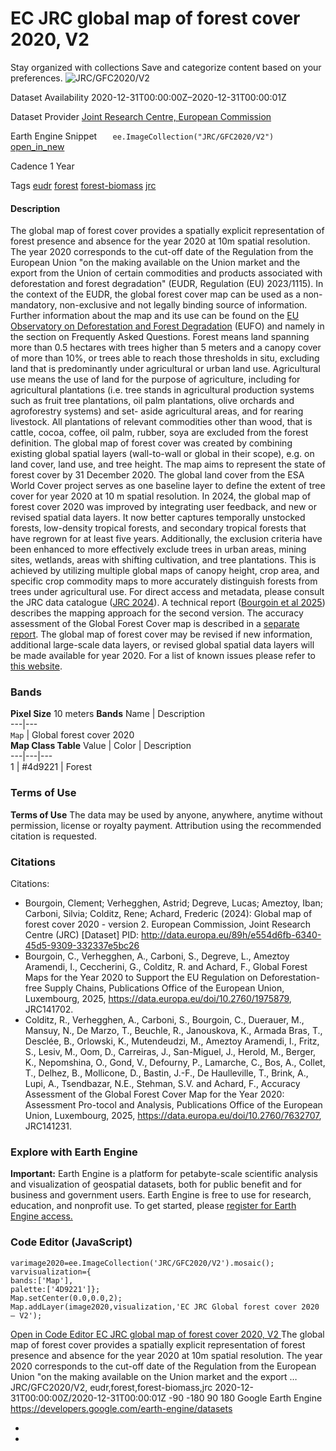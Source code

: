  
#  EC JRC global map of forest cover 2020, V2 
Stay organized with collections  Save and categorize content based on your preferences. 
![JRC/GFC2020/V2](https://developers.google.com/earth-engine/datasets/images/JRC/JRC_GFC2020_V2_sample.png) 

Dataset Availability
    2020-12-31T00:00:00Z–2020-12-31T00:00:01Z 

Dataset Provider
     [ Joint Research Centre, European Commission ](https://forest-observatory.ec.europa.eu/forest/) 

Earth Engine Snippet
     `    ee.ImageCollection("JRC/GFC2020/V2")   ` [ open_in_new ](https://code.earthengine.google.com/?scriptPath=Examples:Datasets/JRC/JRC_GFC2020_V2) 

Cadence
    1 Year 

Tags
     [eudr](https://developers.google.com/earth-engine/datasets/tags/eudr) [forest](https://developers.google.com/earth-engine/datasets/tags/forest) [forest-biomass](https://developers.google.com/earth-engine/datasets/tags/forest-biomass) [jrc](https://developers.google.com/earth-engine/datasets/tags/jrc)
#### Description
The global map of forest cover provides a spatially explicit representation of forest presence and absence for the year 2020 at 10m spatial resolution.
The year 2020 corresponds to the cut-off date of the Regulation from the European Union "on the making available on the Union market and the export from the Union of certain commodities and products associated with deforestation and forest degradation" (EUDR, Regulation (EU) 2023/1115). In the context of the EUDR, the global forest cover map can be used as a non-mandatory, non-exclusive and not legally binding source of information. Further information about the map and its use can be found on the [EU Observatory on Deforestation and Forest Degradation](https://forest-observatory.ec.europa.eu/forest/) (EUFO) and namely in the section on Frequently Asked Questions.
Forest means land spanning more than 0.5 hectares with trees higher than 5 meters and a canopy cover of more than 10%, or trees able to reach those thresholds in situ, excluding land that is predominantly under agricultural or urban land use. Agricultural use means the use of land for the purpose of agriculture, including for agricultural plantations (i.e. tree stands in agricultural production systems such as fruit tree plantations, oil palm plantations, olive orchards and agroforestry systems) and set- aside agricultural areas, and for rearing livestock. All plantations of relevant commodities other than wood, that is cattle, cocoa, coffee, oil palm, rubber, soya are excluded from the forest definition.
The global map of forest cover was created by combining existing global spatial layers (wall-to-wall or global in their scope), e.g. on land cover, land use, and tree height. The map aims to represent the state of forest cover by 31 December 2020. The global land cover from the ESA World Cover project serves as one baseline layer to define the extent of tree cover for year 2020 at 10 m spatial resolution. In 2024, the global map of forest cover 2020 was improved by integrating user feedback, and new or revised spatial data layers.
It now better captures temporally unstocked forests, low-density tropical forests, and secondary tropical forests that have regrown for at least five years. Additionally, the exclusion criteria have been enhanced to more effectively exclude trees in urban areas, mining sites, wetlands, areas with shifting cultivation, and tree plantations. This is achieved by utilizing multiple global maps of canopy height, crop area, and specific crop commodity maps to more accurately distinguish forests from trees under agricultural use.
For direct access and metadata, please consult the JRC data catalogue ([JRC 2024](https://data.jrc.ec.europa.eu/dataset/e554d6fb-6340-45d5-9309-332337e5bc26)). A technical report ([Bourgoin et al 2025](https://op.europa.eu/en/publication-detail/-/publication/e2c286ac-14e9-11f0-b1a3-01aa75ed71a1/language-en)) describes the mapping approach for the second version. The accuracy assessment of the Global Forest Cover map is described in a [separate report](https://op.europa.eu/en/publication-detail/-/publication/e86f56dd-15b5-11f0-b1a3-01aa75ed71a1/language-en).
The global map of forest cover may be revised if new information, additional large-scale data layers, or revised global spatial data layers will be made available for year 2020.
For a list of known issues please refer to [this website](https://forobs.jrc.ec.europa.eu/GFC).
### Bands
**Pixel Size** 10 meters 
**Bands**
Name | Description  
---|---  
`Map` | Global forest cover 2020  
**Map Class Table**
Value | Color | Description  
---|---|---  
1 | #4d9221 | Forest  
### Terms of Use
**Terms of Use**
The data may be used by anyone, anywhere, anytime without permission, license or royalty payment. Attribution using the recommended citation is requested.
### Citations
Citations:
  * Bourgoin, Clement; Verhegghen, Astrid; Degreve, Lucas; Ameztoy, Iban; Carboni, Silvia; Colditz, Rene; Achard, Frederic (2024): Global map of forest cover 2020 - version 2. European Commission, Joint Research Centre (JRC) [Dataset] PID: <http://data.europa.eu/89h/e554d6fb-6340-45d5-9309-332337e5bc26>
  * Bourgoin, C., Verhegghen, A., Carboni, S., Degreve, L., Ameztoy Aramendi, I., Ceccherini, G., Colditz, R. and Achard, F., Global Forest Maps for the Year 2020 to Support the EU Regulation on Deforestation-free Supply Chains, Publications Office of the European Union, Luxembourg, 2025, <https://data.europa.eu/doi/10.2760/1975879>, JRC141702.
  * Colditz, R., Verhegghen, A., Carboni, S., Bourgoin, C., Duerauer, M., Mansuy, N., De Marzo, T., Beuchle, R., Janouskova, K., Armada Bras, T., Desclée, B., Orlowski, K., Mutendeudzi, M., Ameztoy Aramendi, I., Fritz, S., Lesiv, M., Oom, D., Carreiras, J., San-Miguel, J., Herold, M., Berger, K., Nepomshina, O., Gond, V., Defourny, P., Lamarche, C., Bos, A., Collet, T., Delhez, B., Mollicone, D., Bastin, J.-F., De Haulleville, T., Brink, A., Lupi, A., Tsendbazar, N.E., Stehman, S.V. and Achard, F., Accuracy Assessment of the Global Forest Cover Map for the Year 2020: Assessment Pro-tocol and Analysis, Publications Office of the European Union, Luxembourg, 2025, <https://data.europa.eu/doi/10.2760/7632707>, JRC141231.


### Explore with Earth Engine
**Important:** Earth Engine is a platform for petabyte-scale scientific analysis and visualization of geospatial datasets, both for public benefit and for business and government users. Earth Engine is free to use for research, education, and nonprofit use. To get started, please [register for Earth Engine access.](https://console.cloud.google.com/earth-engine)
### Code Editor (JavaScript)
```
varimage2020=ee.ImageCollection('JRC/GFC2020/V2').mosaic();
varvisualization={
bands:['Map'],
palette:['4D9221']};
Map.setCenter(0.0,0.0,2);
Map.addLayer(image2020,visualization,'EC JRC Global forest cover 2020 – V2');
```
[ Open in Code Editor ](https://code.earthengine.google.com/?scriptPath=Examples:Datasets/JRC/JRC_GFC2020_V2)
[ EC JRC global map of forest cover 2020, V2 ](https://developers.google.com/earth-engine/datasets/catalog/JRC_GFC2020_V2)
The global map of forest cover provides a spatially explicit representation of forest presence and absence for the year 2020 at 10m spatial resolution. The year 2020 corresponds to the cut-off date of the Regulation from the European Union "on the making available on the Union market and the export …
JRC/GFC2020/V2, eudr,forest,forest-biomass,jrc 
2020-12-31T00:00:00Z/2020-12-31T00:00:01Z
-90 -180 90 180 
Google Earth Engine
https://developers.google.com/earth-engine/datasets
  * [ ](https://doi.org/https://forest-observatory.ec.europa.eu/forest/)
  * [ ](https://doi.org/https://developers.google.com/earth-engine/datasets/catalog/JRC_GFC2020_V2)


